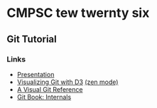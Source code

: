 # CMPSC tew twernty six
## Git Tutorial

### Links
* [Presentation](https://docs.google.com/presentation/d/1TLqW8EZeVm-0JzOmQ2Wurn5nZYdYeyKKZ1d3tEGqmMA/edit?usp=sharing)
* [Visualizing Git with D3](https://onlywei.github.io/explain-git-with-d3/) [(zen mode)](https://onlywei.github.io/explain-git-with-d3/#zen)
* [A Visual Git Reference](http://marklodato.github.io/visual-git-guide/index-en.html)
* [Git Book: Internals](https://git-scm.com/book/en/v2/Git-Internals-Plumbing-and-Porcelain)
